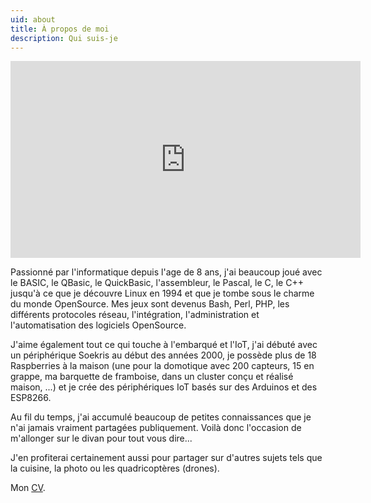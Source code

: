 ```yaml
---
uid: about
title: À propos de moi
description: Qui suis-je
---
```


<center><iframe width="560" height="315" src="https://www.youtube.com/embed/WP_Sk290vn4" frameborder="0" allowfullscreen></iframe></center>

Passionné par l'informatique depuis l'age de 8 ans, j'ai beaucoup joué avec le BASIC, le QBasic, le QuickBasic, l'assembleur, le Pascal, le C, le C++ jusqu'à ce que je découvre Linux en 1994 et que je tombe sous le charme du monde OpenSource. Mes jeux sont devenus Bash, Perl, PHP, les différents protocoles réseau, l'intégration, l'administration et l'automatisation des logiciels OpenSource.

J'aime également tout ce qui touche à l'embarqué et l'IoT, j'ai débuté avec un
périphérique Soekris au début des années 2000, je possède plus de 18 Raspberries
à la maison (une pour la domotique avec 200 capteurs, 15 en grappe, ma barquette
de framboise, dans un cluster conçu et réalisé maison, ...) et je crée des
périphériques IoT basés sur des Arduinos et des ESP8266.

Au fil du temps, j'ai accumulé beaucoup de petites connaissances que je n'ai jamais vraiment partagées publiquement. Voilà donc l'occasion de m'allonger sur le divan pour tout vous dire...

J'en profiterai certainement aussi pour partager sur d'autres sujets tels que la cuisine, la photo ou les quadricoptères (drones).

Mon [CV].

[CV]: {{site.url}}{{site.baseurl}}/assets/pages/CV.pdf
